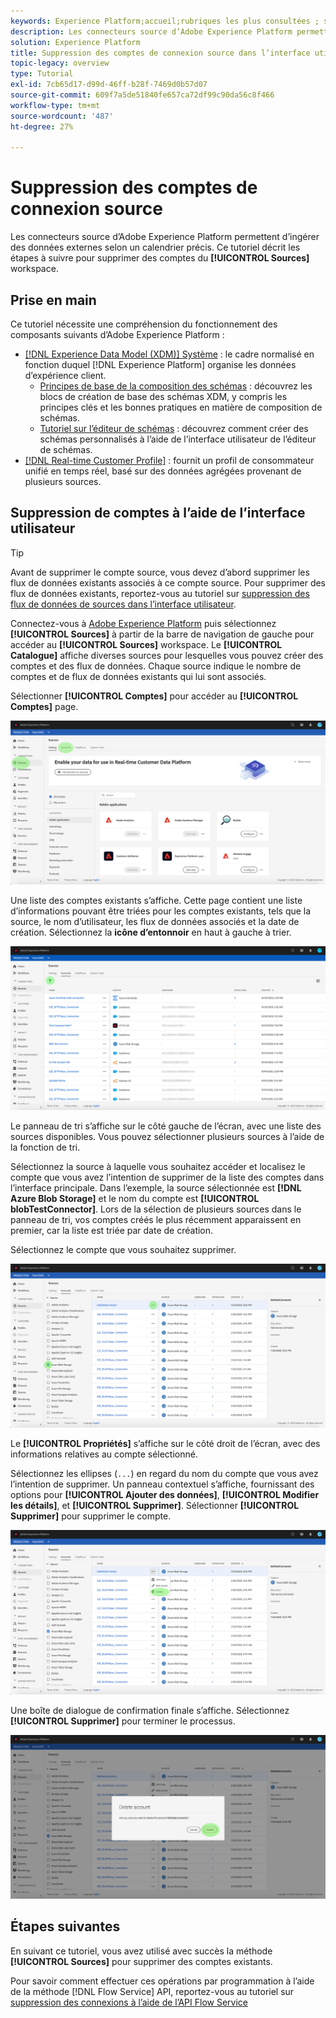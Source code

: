 ```yaml
---
keywords: Experience Platform;accueil;rubriques les plus consultées ; suppression de comptes
description: Les connecteurs source d’Adobe Experience Platform permettent d’ingérer des données externes selon un calendrier précis. Ce tutoriel décrit les étapes à suivre pour supprimer des comptes de l’espace de travail Sources .
solution: Experience Platform
title: Suppression des comptes de connexion source dans l’interface utilisateur
topic-legacy: overview
type: Tutorial
exl-id: 7cb65d17-d99d-46ff-b28f-7469d0b57d07
source-git-commit: 609f7a5de51840fe657ca72df99c90da56c8f466
workflow-type: tm+mt
source-wordcount: '487'
ht-degree: 27%

---
```


# Suppression des comptes de connexion source

Les connecteurs source d’Adobe Experience Platform permettent d’ingérer des données externes selon un calendrier précis. Ce tutoriel décrit les étapes à suivre pour supprimer des comptes du **[!UICONTROL Sources]** workspace.

## Prise en main

Ce tutoriel nécessite une compréhension du fonctionnement des composants suivants d’Adobe Experience Platform :

- [[!DNL Experience Data Model (XDM)] Système](../../../xdm/home.md) : le cadre normalisé en fonction duquel [!DNL Experience Platform] organise les données d’expérience client.
   - [Principes de base de la composition des schémas](../../../xdm/schema/composition.md) : découvrez les blocs de création de base des schémas XDM, y compris les principes clés et les bonnes pratiques en matière de composition de schémas.
   - [Tutoriel sur l’éditeur de schémas](../../../xdm/tutorials/create-schema-ui.md) : découvrez comment créer des schémas personnalisés à l’aide de l’interface utilisateur de l’éditeur de schémas.
- [[!DNL Real-time Customer Profile]](../../../profile/home.md) : fournit un profil de consommateur unifié en temps réel, basé sur des données agrégées provenant de plusieurs sources.

## Suppression de comptes à l’aide de l’interface utilisateur

>[!TIP]
>
>Avant de supprimer le compte source, vous devez d’abord supprimer les flux de données existants associés à ce compte source. Pour supprimer des flux de données existants, reportez-vous au tutoriel sur [suppression des flux de données de sources dans l’interface utilisateur](./delete.md).

Connectez-vous à [Adobe Experience Platform](https://platform.adobe.com) puis sélectionnez **[!UICONTROL Sources]** à partir de la barre de navigation de gauche pour accéder au **[!UICONTROL Sources]** workspace. Le **[!UICONTROL Catalogue]** affiche diverses sources pour lesquelles vous pouvez créer des comptes et des flux de données. Chaque source indique le nombre de comptes et de flux de données existants qui lui sont associés.

Sélectionner **[!UICONTROL Comptes]** pour accéder au **[!UICONTROL Comptes]** page.

![catalog-accounts](../../images/tutorials/delete-accounts/catalog.png)

Une liste des comptes existants s’affiche. Cette page contient une liste d’informations pouvant être triées pour les comptes existants, tels que la source, le nom d’utilisateur, les flux de données associés et la date de création. Sélectionnez la **icône d’entonnoir** en haut à gauche à trier.

![dataflows-list](../../images/tutorials/delete-accounts/accounts.png)

Le panneau de tri s’affiche sur le côté gauche de l’écran, avec une liste des sources disponibles. Vous pouvez sélectionner plusieurs sources à l’aide de la fonction de tri.

Sélectionnez la source à laquelle vous souhaitez accéder et localisez le compte que vous avez l’intention de supprimer de la liste des comptes dans l’interface principale. Dans l’exemple, la source sélectionnée est **[!DNL Azure Blob Storage]** et le nom du compte est **[!UICONTROL blobTestConnector]**. Lors de la sélection de plusieurs sources dans le panneau de tri, vos comptes créés le plus récemment apparaissent en premier, car la liste est triée par date de création.

Sélectionnez le compte que vous souhaitez supprimer.

![dataflows-sort](../../images/tutorials/delete-accounts/sort.png)

Le **[!UICONTROL Propriétés]** s’affiche sur le côté droit de l’écran, avec des informations relatives au compte sélectionné.

Sélectionnez les ellipses (`...`) en regard du nom du compte que vous avez l’intention de supprimer. Un panneau contextuel s’affiche, fournissant des options pour **[!UICONTROL Ajouter des données]**, **[!UICONTROL Modifier les détails]**, et **[!UICONTROL Supprimer]**. Sélectionner **[!UICONTROL Supprimer]** pour supprimer le compte.

![dataflows-sort](../../images/tutorials/delete-accounts/delete.png)

Une boîte de dialogue de confirmation finale s’affiche. Sélectionnez **[!UICONTROL Supprimer]** pour terminer le processus.

![delete](../../images/tutorials/delete-accounts/confirm.png)

## Étapes suivantes

En suivant ce tutoriel, vous avez utilisé avec succès la méthode **[!UICONTROL Sources]** pour supprimer des comptes existants.

Pour savoir comment effectuer ces opérations par programmation à l’aide de la méthode [!DNL Flow Service] API, reportez-vous au tutoriel sur [suppression des connexions à l’aide de l’API Flow Service](../../tutorials/api/delete.md)

